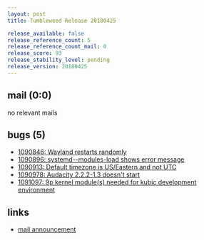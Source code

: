 ```yaml
---
layout: post
title: Tumbleweed Release 20180425

release_available: false
release_reference_count: 5
release_reference_count_mail: 0
release_score: 93
release_stability_level: pending
release_version: 20180425
---
```


## mail (0:0)

no relevant mails

## bugs (5)

<!--more-->

- [1090846: Wayland restarts randomly](https://bugzilla.opensuse.org/show_bug.cgi?id=1090846)
- [1090896: systemd--modules-load shows error message](https://bugzilla.opensuse.org/show_bug.cgi?id=1090896)
- [1090913: Default timezone is US/Eastern and not UTC](https://bugzilla.opensuse.org/show_bug.cgi?id=1090913)
- [1090978: Audacity 2.2.2-1.3 doesn't start](https://bugzilla.opensuse.org/show_bug.cgi?id=1090978)
- [1091097: 9p kernel module(s) needed for kubic development environment](https://bugzilla.opensuse.org/show_bug.cgi?id=1091097)



## links

- [mail announcement](https://lists.opensuse.org/opensuse-factory/2018-04/msg00816.html)
